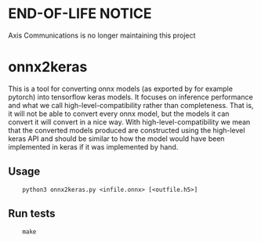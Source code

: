 END-OF-LIFE NOTICE
==================
Axis Communications is no longer maintaining this project

# onnx2keras

This is a tool for converting onnx models (as exported by for example pytorch) into tensorflow keras 
models. It focuses on inference performance and what we call high-level-compatibility rather than 
completeness. That is, it will not be able to convert every onnx model, but the models it can convert 
it will convert in a nice way. With high-level-compatibility we mean that the converted models produced
are constructed using the high-level keras API and should be similar to how the model would have 
been implemented in keras if it was implemented by hand.

Usage
-----
```
    python3 onnx2keras.py <infile.onnx> [<outfile.h5>]
```

Run tests
-----
```
    make
```
